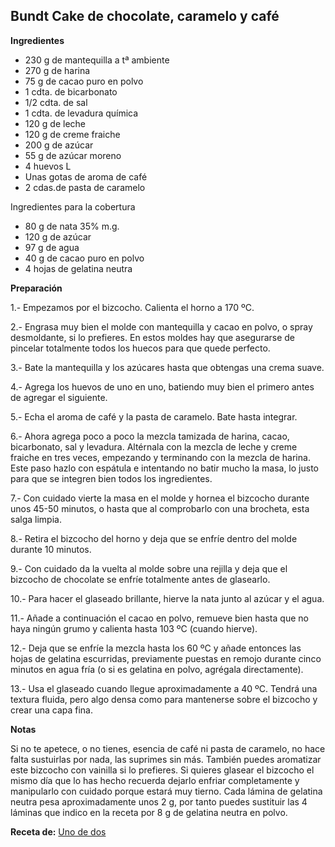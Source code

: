 ## Bundt Cake de chocolate, caramelo y café

**Ingredientes**

- 230 g de mantequilla a tª ambiente
- 270 g de harina
- 75 g de cacao puro en polvo
- 1 cdta. de bicarbonato
- 1/2 cdta. de sal
- 1 cdta. de levadura química
- 120 g de leche
- 120 g de creme fraiche
- 200 g de azúcar
- 55 g de azúcar moreno
- 4 huevos L
- Unas gotas de aroma de café
- 2 cdas.de pasta de caramelo

Ingredientes para la cobertura

- 80 g de nata 35% m.g.
- 120 g de azúcar
- 97 g de agua
- 40 g de cacao puro en polvo
- 4 hojas de gelatina neutra

**Preparación**

1.- Empezamos por el bizcocho. Calienta el horno a 170 ºC.

2.- Engrasa muy bien el molde con mantequilla y cacao en polvo, o spray desmoldante, si lo prefieres. En estos moldes hay que asegurarse de pincelar totalmente todos los huecos para que quede perfecto.

3.- Bate la mantequilla y los azúcares hasta que obtengas una crema suave.

4.- Agrega los huevos de uno en uno, batiendo muy bien el primero antes de agregar el siguiente.

5.- Echa el aroma de café y la pasta de caramelo. Bate hasta integrar.

6.- Ahora agrega poco a poco la mezcla tamizada de harina, cacao, bicarbonato, sal y levadura. Altérnala con la mezcla de leche y creme fraiche en tres veces, empezando y terminando con la mezcla de harina. Este paso hazlo con espátula e intentando no batir mucho la masa, lo justo para que se integren bien todos los ingredientes.

7.- Con cuidado vierte la masa en el molde y hornea el bizcocho durante unos 45-50 minutos, o hasta que al comprobarlo con una brocheta, esta salga limpia.

8.- Retira el bizcocho del horno y deja que se enfríe dentro del molde durante 10 minutos.

9.- Con cuidado da la vuelta al molde sobre una rejilla y deja que el bizcocho de chocolate se enfríe totalmente antes de glasearlo.

10.- Para hacer el glaseado brillante, hierve la nata junto al azúcar y el agua.

11.- Añade a continuación el cacao en polvo, remueve bien hasta que no haya ningún grumo y calienta hasta 103 ºC (cuando hierve).

12.- Deja que se enfríe la mezcla hasta los 60 ºC y añade entonces las hojas de gelatina escurridas, previamente puestas en remojo durante cinco minutos en agua fría (o si es gelatina en polvo, agrégala directamente).

13.- Usa el glaseado cuando llegue aproximadamente a 40 ºC. Tendrá una textura fluida, pero algo densa como para mantenerse sobre el bizcocho y crear una capa fina.

**Notas**

Si no te apetece, o no tienes, esencia de café ni pasta de caramelo, no hace falta sustuirlas por nada, las suprimes sin más. También puedes aromatizar este bizcocho con vainilla si lo prefieres.
Si quieres glasear el bizcocho el mismo día que lo has hecho recuerda dejarlo enfriar completamente y manipularlo con cuidado porque estará muy tierno.
Cada lámina de gelatina neutra pesa aproximadamente unos 2 g, por tanto puedes sustituir las 4 láminas que indico en la receta por 8 g de gelatina neutra en polvo.

**Receta de:** [Uno de dos](http://www.unodedos.com/recetario-de-cocina/bundt-cake-de-chocolate-caramelo-y-cafe/)